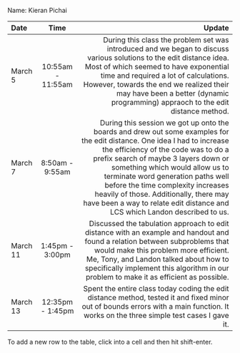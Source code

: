 Name: Kieran Pichai

| Date     |       Time        |                                                                                                                                                                                                                                                                                                                                                                                                                                        Update |
|:---------|:-----------------:|----------------------------------------------------------------------------------------------------------------------------------------------------------------------------------------------------------------------------------------------------------------------------------------------------------------------------------------------------------------------------------------------------------------------------------------------:|
| March 5  | 10:55am - 11:55am |                                                                                                         During this class the problem set was introduced and we began to discuss various solutions to the edit distance idea. Most of which seemed to have exponential time and required a lot of calculations. However, towards the end we realized their may have been a better (dynamic programming) appraoch to the edit distance method. |
| March 7  |  8:50am - 9:55am  | During this session we got up onto the boards and drew out some examples for the edit distance. One idea I had to increase the efficiency of the code was to do a prefix search of maybe 3 layers down or something which would allow us to terminate word generation paths well before the time complexity increases heavily of those. Additionally, there may have been a way to relate edit distance and LCS which Landon described to us. |
| March 11 |  1:45pm - 3:00pm  |                                                                                                                                       Discussed the tabulation approach to edit distance with an example and handout and found a relation between subproblems that would make this problem more efficient. Me, Tony, and Landon talked about how to specifically implement this algorithm in our problem to make it as efficient as possible. |
| March 13 | 12:35pm - 1:45pm  |                                                                                                                                                                                                                                                         Spent the entire class today coding the edit distance method, tested it and fixed minor out of bounds errors with a main function. It works on the three simple test cases I gave it. |


To add a new row to the table, click into a cell and then hit shift-enter.